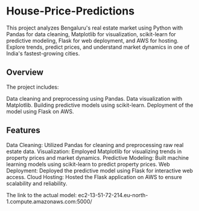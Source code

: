 ﻿# House-Price-Predictions
This project analyzes Bengaluru's real estate market using Python with Pandas for data cleaning, Matplotlib for visualization, scikit-learn for predictive modeling, Flask for web deployment, and AWS for hosting. Explore trends, predict prices, and understand market dynamics in one of India's fastest-growing cities.

## Overview

The project includes:

Data cleaning and preprocessing using Pandas.
Data visualization with Matplotlib.
Building predictive models using scikit-learn.
Deployment of the model using Flask on AWS.

## Features

Data Cleaning: Utilized Pandas for cleaning and preprocessing raw real estate data.
Visualization: Employed Matplotlib for visualizing trends in property prices and market dynamics.
Predictive Modeling: Built machine learning models using scikit-learn to predict property prices.
Web Deployment: Deployed the predictive model using Flask for interactive web access.
Cloud Hosting: Hosted the Flask application on AWS to ensure scalability and reliability.

The link to the actual model: ec2-13-51-72-214.eu-north-1.compute.amazonaws.com:5000/
